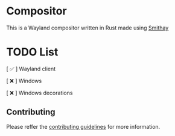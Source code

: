# Compositor

This is a Wayland compositor written in Rust made using [Smithay](https://smithay.github.io/)

# TODO List

[ ✅ ] Wayland client

[ ❌ ]  Windows

[ ❌ ]  Windows decorations

## Contributing

Please reffer the [contributing guidelines](https://github.com/Avdan-OS/Compositor/blob/main/CONTRIBUTING.md) for more information.
